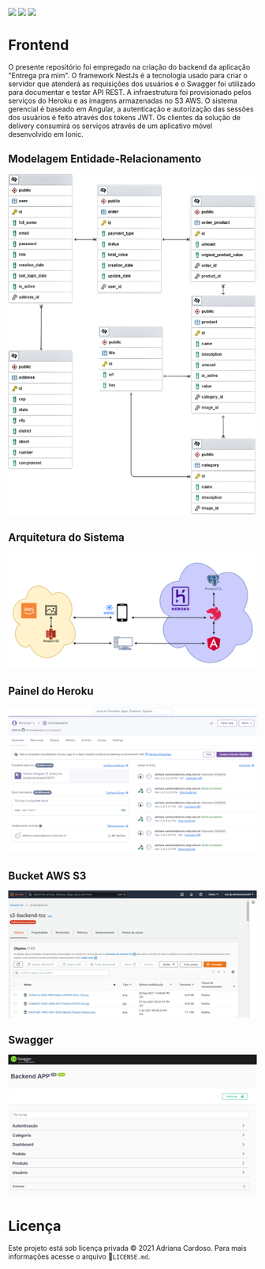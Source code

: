 ![](https://img.shields.io/github/languages/top/AdrianaMendes/tcc2-backend.svg?color=Blue&style=flat-square) ![](https://img.shields.io/github/languages/code-size/AdrianaMendes/tcc2-backend.svg?color=Blue&label=Code%20Size&style=flat-square) ![](https://img.shields.io/github/search/AdrianaMendes/tcc2-backend/tcc2-backend.svg?color=Blue&label=Views&style=flat-square)

# Frontend

O presente repositório foi empregado na criação do backend da aplicação "Entrega pra mim". O framework NestJs é a tecnologia usado para criar o servidor que atenderá as requisições dos usuários e o Swagger foi utilizado para documentar e testar API REST. A infraestrutura foi provisionado pelos serviços do Heroku e as imagens armazenadas no S3 AWS. O sistema gerencial é baseado em Angular, a autenticação e autorização das sessões dos usuários é feito através dos tokens JWT. Os clientes da solução de delivery consumirá os serviços através de um aplicativo móvel desenvolvido em Ionic.

## Modelagem Entidade-Relacionamento

![](documents/modelagem-postgresql.png)

## Arquitetura do Sistema

![](documents/arquitetura.png)

## Painel do Heroku

![](documents/heroku.png)

## Bucket AWS S3

![](documents/s3.png)

## Swagger

![](documents/swagger.png)

# Licença

Este projeto está sob licença privada © 2021 Adriana Cardoso. Para mais informações acesse o arquivo :scroll:`LICENSE.md`.

